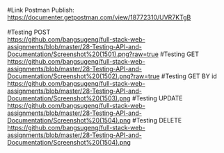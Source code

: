 #Link Postman Publish:
https://documenter.getpostman.com/view/18772310/UVR7KTgB
<br><br>
#Testing POST <br>
https://github.com/bangsugeng/full-stack-web-assignments/blob/master/28-Testing-API-and-Documentation/Screenshot%20(1501).png?raw=true
#Testing GET<br>
https://github.com/bangsugeng/full-stack-web-assignments/blob/master/28-Testing-API-and-Documentation/Screenshot%20(1502).png?raw=true
#Testing GET BY id<br>
https://github.com/bangsugeng/full-stack-web-assignments/blob/master/28-Testing-API-and-Documentation/Screenshot%20(1503).png
#Testing UPDATE<br>
https://github.com/bangsugeng/full-stack-web-assignments/blob/master/28-Testing-API-and-Documentation/Screenshot%20(1504).png
#Testing DELETE<br>
https://github.com/bangsugeng/full-stack-web-assignments/blob/master/28-Testing-API-and-Documentation/Screenshot%20(1504).png